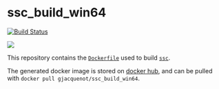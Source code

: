 # ssc_build_win64

[![Build Status](https://travis-ci.org/Gjacquenot/ssc_build_win64.svg?branch=master)](https://travis-ci.org/Gjacquenot/ssc_build_win64)

[![](https://images.microbadger.com/badges/image/gjacquenot/ssc_build_win64.svg)](https://microbadger.com/images/gjacquenot/ssc_build_win64 "ssc_build_win64")

This repository contains the [`Dockerfile`](Dockerfile) used to build [`ssc`](https://github.com/Gjacquenot/ssc).

The generated docker image is stored on [docker hub](https://hub.docker.com/r/gjacquenot/ssc_build_win64), and can be pulled with `docker pull gjacquenot/ssc_build_win64`.
